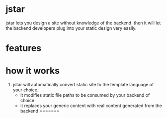 jstar
=====
jstar lets you design a site without knowledge of the backend.
then it will let the backend developers plug into your static design very easily.

features
========


how it works
============
1. jstar will automatically convert static site to the template language of your choice.
   - it modifies static file paths to be consumed by your backend of choice
   - it replaces your generic content with real content generated from the backend
=======
